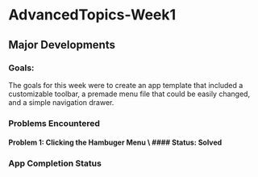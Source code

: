 # AdvancedTopics-Week1

## Major Developments

### Goals:

The goals for this week were to create an app template that included a customizable toolbar, a premade menu file that could be easily changed, and a simple navigation drawer.

### Problems Encountered

#### Problem 1: Clicking the Hambuger Menu \ #### Status: Solved

### App Completion Status

